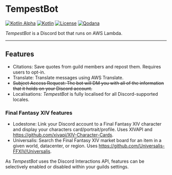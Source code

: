 # TempestBot

[![Kotlin Alpha](https://kotl.in/badges/alpha.svg)](https://kotlinlang.org/docs/components-stability.html)
[![Kotlin](https://img.shields.io/badge/kotlin-1.8.0-blue.svg?logo=kotlin)](http://kotlinlang.org)
[![License](https://img.shields.io/github/license/TempestProject/TempestBot)](https://www.gnu.org/licenses/agpl-3.0.en.html)
[![Qodana](https://github.com/TempestProject/TempestBot/actions/workflows/code_quality.yml/badge.svg)](https://github.com/drakon64/TempestBot/actions/workflows/code_quality.yml)

_TempestBot_ is a Discord bot that runs on AWS Lambda.

---

## Features

- Citations: Save quotes from guild members and repost them. Requires users to opt-in.
- Translate: Translate messages using AWS Translate.
- ~~Subject Access Request: The bot will DM you with all of the information that it holds on your Discord account.~~
- Localisations: _TempestBot_ is fully localised for all Discord-supported locales.

### Final Fantasy XIV features

- Lodestone: Link your Discord account to a Final Fantasy XIV character and display your characters
  card/portrait/profile. Uses XIVAPI and https://github.com/xivapi/XIV-Character-Cards.
- Universalis: Search the Final Fantasy XIV market board for an item in a given world, datacenter, or region.
  Uses https://github.com/Universalis-FFXIV/Universalis.

As _TempestBot_ uses the Discord Interactions API, features can be selectively enabled or disabled within your guilds
settings.
